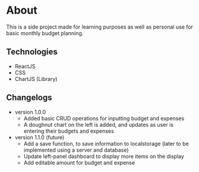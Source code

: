 # About
This is a side project made for learning purposes as well as personal use for basic monthly budget planning.

## Technologies
- ReactJS
- CSS
- ChartJS (Library)

## Changelogs
- version 1.0.0
     - Added basic CRUD operations for inputting budget and expenses
     - A doughnut chart on the left is added, and updates as user is entering their budgets and expenses
- version 1.1.0 (future)
     - Add a save function, to save information to localstorage (later to be implemented using a server and database)
     - Update left-panel dashboard to display more items on the display
     - Add editable amount for budget and expense